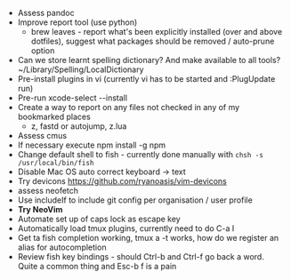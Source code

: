 * Assess pandoc
* Improve report tool (use python)
  - brew leaves - report what's been explicitly installed (over and above
    dotfiles), suggest what packages should be removed / auto-prune option
* Can we store learnt spelling dictionary? And make available to all tools?
  ~/Library/Spelling/LocalDictionary
* Pre-install plugins in vi (currently vi has to be started and :PlugUpdate run)
* Pre-run xcode-select --install
* Create a way to report on any files not checked in any of my bookmarked places
   - z, fastd or autojump, z.lua
* Assess cmus
* If necessary execute npm install -g npm
* Change default shell to fish - currently done manually with
  `chsh -s /usr/local/bin/fish`
* Disable Mac OS auto correct keyboard -> text
* Try devicons https://github.com/ryanoasis/vim-devicons
* assess neofetch
* Use includeIf to include git config per organisation / user profile
* **Try NeoVim**
* Automate set up of caps lock as escape key
* Automatically load tmux plugins, currently need to do C-a I
* Get ta fish completion working, tmux a -t works, how do we register an alias
  for autocompletion
* Review fish key bindings - should Ctrl-b and Ctrl-f go back a word. Quite a
  common thing and Esc-b f is a pain
